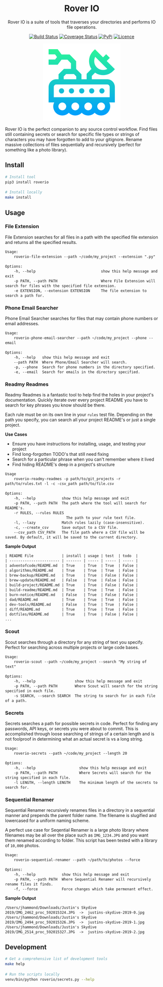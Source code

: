 <div align="center">

# Rover IO

Rover IO is a suite of tools that traverses your directories and performs IO file operations.

[![Build Status](https://github.com/Justintime50/roverio/workflows/build/badge.svg)](https://github.com/Justintime50/roverio/actions)
[![Coverage Status](https://coveralls.io/repos/github/Justintime50/roverio/badge.svg?branch=main)](https://coveralls.io/github/Justintime50/roverio?branch=main)
[![PyPi](https://img.shields.io/pypi/v/roverio)](https://pypi.org/project/roverio/)
[![Licence](https://img.shields.io/github/license/justintime50/roverio)](LICENSE)

<img src="https://raw.githubusercontent.com/justintime50/assets/main/src/roverio/showcase.png" alt="Showcase">

</div>

Rover IO is the perfect companion to any source control workflow. Find files still containing secrets or search for specific file types or strings of characters you may have forgotten to add to your gitignore. Rename massive collections of files sequentially and recursively (perfect for something like a photo library).

## Install

```bash
# Install tool
pip3 install roverio

# Install locally
make install
```

## Usage

### File Extension

File Extension searches for all files in a path with the specified file extension and returns all the specified results.

```
Usage:
    roverio-file-extension --path ~/code/my_project --extension ".py"

Options:
    -h, --help                              show this help message and exit
    -p PATH, --path PATH                    Where File Extension will search for files with the specified file extension.
    -e EXTENSION, --extension EXTENSION     The file extension to search a path for.
```

### Phone Email Searcher

Phone Email Searcher searches for files that may contain phone numbers or email addresses.

```
Usage:
    roverio-phone-email-searcher --path ~/code/my_project --phone --email

Options:
    -h, --help   show this help message and exit
    --path PATH  Where Phone/Email Searcher will search.
    -p, --phone  Search for phone numbers in the directory specified.
    -e, --email  Search for emails in the directory specified.
```

### Readmy Readmes

Readmy Readmes is a fantastic tool to help find the holes in your project's documentation. Quickly iterate over every project README you have to search for key phrases you know should be there. 

Each rule must be on its own line in your `rules` test file. Depending on the path you specify, you can search all your project README's or just a single project.

**Use Cases**
* Ensure you have instructions for installing, usage, and testing your project
* Find long-forgotten TODO's that still need fixing
* Search for a particular phrase when you can't remember where it lived
* Find hiding README's deep in a project's structure

```
Usage
    roverio-readmy-readmes -p path/to/git_projects -r path/to/rules.txt -l -c -csv_path path/to/file.csv

Options:
    -h, --help            show this help message and exit
    -p PATH, --path PATH  The path where the tool will search for README's.
    -r RULES, --rules RULES
                            The path to your rule text file.
    -l, --lazy            Match rules lazily (case-insensitive).
    -c, --create_csv      Save output to a CSV file.
    --csv_path CSV_PATH   The file path where a CSV file will be saved. By default, it will be saved to the current directory.
```

**Sample Output**

```
| README File             | install | usage | test  | todo  |
| ----------------------- | ------- | ----- | ----- | ----- |
| adventofcode/README.md  | True    | True  | True  | False |
| algorithms/README.md    | True    | True  | True  | False |
| brew-backup/README.md   | True    | True  | False | False |
| brew-update/README.md   | False   | True  | False | False |
| build-project/README.md | True    | True  | False | False |
| build-readme/README.md  | True    | True  | True  | False |
| burn-notice/README.md   | False   | True  | False | False |
| dad/README.md           | True    | True  | True  | False |
| dev-tools/README.md     | False   | True  | True  | False |
| diff/README.md          | True    | True  | True  | False |
| dotfiles/README.md      | True    | True  | False | False |
...
```

### Scout

Scout searches through a directory for any string of text you specify. Perfect for searching across multiple projects or large code bases.

```
Usage:
    roverio-scout --path ~/code/my_project --search "My string of text"

Options:
    -h, --help                  show this help message and exit
    -p PATH, --path PATH        Where Scout will search for the string specified in each file.
    -s SEARCH, --search SEARCH  The string to search for in each file of a path.
```

### Secrets

Secrets searches a path for possible secrets in code. Perfect for finding any passwords, API keys, or secrets you were about to commit. This is accomplished through loose searching of strings of a certain length and is not foolproof in determining what an actual secret is vs a long string.

```
Usage:
    roverio-secrets --path ~/code/my_project --length 20

Options:
    -h, --help                    show this help message and exit
    -p PATH, --path PATH          Where Secrets will search for the string specified in each file.
    -l LENGTH, --length LENGTH    The minimum length of the secrets to search for.
```

### Sequential Renamer

Sequential Renamer recursively renames files in a directory in a sequential manner and prepends the parent folder name. The filename is slugified and lowercased for a uniform naming scheme.

A perfect use case for Seqential Renamer is a large photo library where filenames may be all over the place such as `IMG_1234.JPG` and you want them renamed according to folder. This script has been tested with a library of `10,000` photos.

```
Usage:
    roverio-sequential-renamer --path ~/path/to/photos --force

Options:
    -h, --help            show this help message and exit
    -p PATH, --path PATH  Where Sequential Renamer will recursively rename files it finds.
    -f, --force           Force changes which take permenant effect.
```

**Sample Output**

```
/Users/jhammond/Downloads/Justin's Skydive 2019/IMG_2462_proc_592015324.JPG  ->  justins-skydive-2019-0.jpg
/Users/jhammond/Downloads/Justin's Skydive 2019/IMG_2494_proc_592015326.JPG  ->  justins-skydive-2019-1.jpg
/Users/jhammond/Downloads/Justin's Skydive 2019/IMG_2514_proc_592015327.JPG  ->  justins-skydive-2019-2.jpg
```

## Development

```bash
# Get a comprehensive list of development tools
make help

# Run the scripts locally
venv/bin/python roverio/secrets.py --help
```
